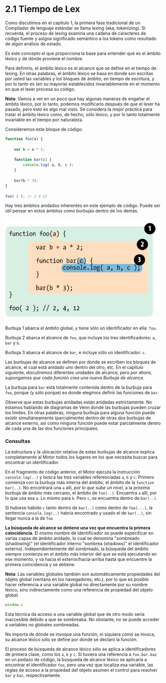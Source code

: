 # 2.1 Tiempo de Lex

Como discutimos en el capítulo 1, la primera fase tradicional de un Compilador de lenguaje estándar se llama lexing \(aka, tokenizing\). Si recuerda, el proceso de lexing examina una cadena de caracteres de código fuente y asigna significado semántico a los tokens como resultado de algún análisis de estado.

Es este concepto el que proporciona la base para entender qué es el ámbito léxico y de dónde proviene el nombre.

Para definirlo, el ámbito léxico es el alcance que se define en el tiempo de lexing. En otras palabras, el ámbito léxico se basa en donde son escritas por usted las variables y los bloques de ámbito, en tiempo de escritura, y por lo tanto es \(en su mayoría\) establecidos invariablemente en el momento en que el lexer procesa su código.

**Nota**: Vamos a ver en un poco que hay algunas maneras de engañar el ámbito léxico, por lo tanto, podemos modificarlo después de que el lexer ha pasado, pero esto es algo mal visto. Se considera la mejor práctica para tratar el ámbito léxico como, de hecho, sólo léxico, y por lo tanto totalmente invariable en el tiempo por naturaleza.

Consideremos este bloque de código:

```js
function foo(a) {

	var b = a * 2;

	function bar(c) {
		console.log( a, b, c );
	}

	bar(b * 3);
}

foo( 2 ); // 2 4 12
```

Hay tres ámbitos anidados inherentes en este ejemplo de código. Puede ser útil pensar en estos ámbitos como burbujas dentro de los demás.

![](../../assets/Captura09.png)

Burbuja 1 abarca el ámbito global, y tiene sólo un identificador en ella: `foo`.

Burbuja 2 abarca el alcance de `foo`, que incluye los tres identificadores: `a`, `bar` y `b`.

Burbuja 3 abarca el alcance de `bar`, e incluye sólo un identificador: `c`.

Las burbujas de alcance se definen por donde se escriben los bloques de alcance, el cual está anidado uno dentro del otro, etc. En el capítulo siguiente, discutiremos diferentes unidades de alcance, pero _por ahora, supongamos que cada función crea una nueva Burbuja de alcance_.

La burbuja para `bar` está totalmente contenida dentro de la burbuja para `foo`, porque \(y sólo porque\) es donde elegimos definir las funciones de `bar`.

Observe que estas burbujas anidadas están anidadas estrictamente. No estamos hablando de diagramas de Venn donde las burbujas pueden cruzar los límites. En otras palabras, ninguna burbuja para alguna función puede existir simultáneamente \(parcialmente\) dentro de otras dos burbujas de alcance externo, así como ninguna función puede estar parcialmente dentro de cada una de las dos funciones principales.

### Consultas

La estructura y la ubicación relativa de estas burbujas de alcance explica completamente al Motor todos los lugares en los que necesita buscar para encontrar un identificador.

En el fragmento de código anterior, el Motor ejecuta la instrucción `console.log(..)` y busca las tres variables referenciadas `a`, `b` y `c`. Primero comienza con la burbuja más interna del ámbito, el ámbito de la `function bar(..)`. No encontrará una `a` allí, _por lo que sube un nivel_, a la próxima burbuja de ámbito más cercano, el ámbito de `foo(..)`. Encuentra `a` allí, por lo que usa esa `a`. Lo mismo para `b`. Pero `c`, se encuentra dentro de `bar(..)`.

Si hubiese habido `c` tanto dentro de `bar(..)` como dentro de `foo(...)`, la sentencia `console.log(..)` habría encontrado y usado el de `bar(..)`, sin llegar nunca a la de `foo`

**La búsqueda de alcance se detiene una vez que encuentra la primera coincidencia**. El mismo nombre de identificador se puede especificar en varias capas de ámbito anidado, lo cual se denomina "sombreado \(shadowing\)" \(el identificador interno "sombrea \(shadows\)" el identificador externo\). Independientemente del sombreado, la búsqueda del ámbito siempre comienza en el ámbito más interior del que se está ejecutando en ese momento, y va hacia el exterior/hacia-arriba hasta que encuentre la primera coincidencia y se detiene.

**Nota**: Las variables globales también son automáticamente propiedades del objeto global \(ventana en los navegadores, etc.\), por lo que es posible hacer referencia a una variable global no directamente por su nombre léxico, sino indirectamente como una referencia de propiedad del objeto global.

```js
window.a
```

Esta técnica da acceso a una variable global que de otro modo sería inaccesible debido a que se sombreaba. No obstante, no se puede acceder a variables no globales sombreadas.

No importa de dónde se invoque una función, ni siquiera cómo se invoca, su alcance léxico sólo se define por donde se declaró la función.

El proceso de búsqueda de alcance léxico sólo se aplica a identificadores de primera clase, como los `a`, `b` y `c`. Si tuviera una referencia a `foo.bar.baz` en un pedazo de código, la búsqueda de alcance léxico se aplicaría a encontrar el identificador `foo`, pero una vez que localiza esa variable, las reglas de acceso a la propiedad del objeto asumen el control para resolver `bar` y `baz`, respectivamente.







